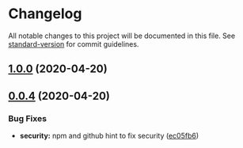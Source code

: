 # Changelog

All notable changes to this project will be documented in this file. See [standard-version](https://github.com/conventional-changelog/standard-version) for commit guidelines.

## [1.0.0](https://github.com/biancode/node-red-contrib-bit/compare/v0.0.4...v1.0.0) (2020-04-20)

## [0.0.4](https://github.com/biancode/node-red-contrib-bit/compare/ec05fb6f11b671689a17769a6a2d52fce9167375...v0.0.4) (2020-04-20)


### Bug Fixes

* **security:** npm and github hint to fix security ([ec05fb6](https://github.com/biancode/node-red-contrib-bit/commit/ec05fb6f11b671689a17769a6a2d52fce9167375))
